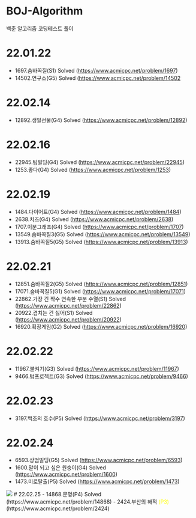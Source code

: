 # BOJ-Algorithm
백준 알고리즘 코딩테스트 풀이

# 22.01.22
- 1697.숨바꼭질(S1) Solved (https://www.acmicpc.net/problem/1697)
- 14502.연구소(G5) Solved (https://www.acmicpc.net/problem/14502

# 22.02.14
- 12892.생일선물(G4) Solved (https://www.acmicpc.net/problem/12892)

# 22.02.16
- 22945.팀빌딩(G4) Solved (https://www.acmicpc.net/problem/22945)
- 1253.좋다(G4) Solved (https://www.acmicpc.net/problem/1253)

# 22.02.19
- 1484.다이어트(G4) Solved (https://www.acmicpc.net/problem/1484)
- 2638.치즈(G4) Solved (https://www.acmicpc.net/problem/2638)
- 1707.이분그래프(G4) Solved (https://www.acmicpc.net/problem/1707)
- 13549.숨바꼭질3(G5) Solved (https://www.acmicpc.net/problem/13549)
- 13913.숨바꼭질5(G5) Solved (https://www.acmicpc.net/problem/13913)

# 22.02.21
- 12851.숨바꼭질2(G5) Solved (https://www.acmicpc.net/problem/12851)
- 17071.숨바꼭질5(G1) Solved (https://www.acmicpc.net/problem/17071)
- 22862.가장 긴 짝수 연속한 부분 수열(S1) Solved (https://www.acmicpc.net/problem/22862)
- 20922.겹치는 건 싫어(S1) Solved (https://www.acmicpc.net/problem/20922)
- 16920.확장게임(G2) Solved (https://www.acmicpc.net/problem/16920)

# 22.02.22
- 11967.불켜기(G3) Solved (https://www.acmicpc.net/problem/11967)
- 9466.텀프로젝트(G3) Solved (https://www.acmicpc.net/problem/9466)

# 22.02.23
- 3197.백조의 호수(P5) Solved (https://www.acmicpc.net/problem/3197)

# 22.02.24
- 6593.상범빌딩(G5) Solved (https://www.acmicpc.net/problem/6593)
- 1600.말이 되고 싶은 원숭이(G4) Solved (https://www.acmicpc.net/problem/1600)
- 1473.미로탈출(P5) Solved (https://www.acmicpc.net/problem/1473)
<img src="https://img.shields.io/badge/Firebase-FFCA28?style=flat-square&logo=firebase&logoColor=white"/>
# 22.02.25
- 14868.문명(P4) Solved (https://www.acmicpc.net/problem/14868)
- 2424.부산의 해적 <span style="color:yellow">(P3)</span> (https://www.acmicpc.net/problem/2424)
